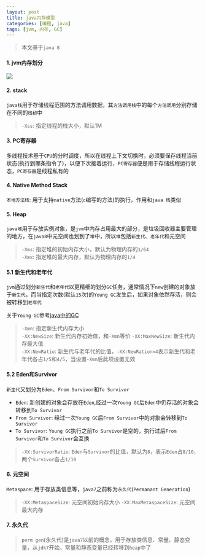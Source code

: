 ```yaml
---
layout: post
title: java内存模型
categories: [编程, java]
tags: [jvm, 内存, GC]
---
```


> 本文基于`java 8`

#### 1. jvm内存划分

![]({{site.url}}/public/images/2017-06-27-java-memory.png)

#### 2. stack
`java栈`用于存储线程范围的方法调用数据，其`方法调用栈`中的每个`方法调用`分别存储在不同的`栈桢`中

> `-Xss`: 指定线程的栈大小，默认1M

#### 3. PC寄存器

多线程技术基于`CPU`的分时调度，所以在线程上下文切换时，必须要保存线程当前状态(执行到哪条指令了)，以便下次接着运行，`PC寄存器`便是用于存储线程运行状态，`PC寄存器`是线程私有的

#### 4. Native Method Stack

`本地方法栈`: 用于支持`native`方法(`c`编写的方法)的执行，作用和`java 栈`类似

#### 5. Heap

`java堆`用于存放实例对象，是`jvm`中内存占用最大的部分，是垃圾回收器主要管理的地方，在`java8`中元空间也划到了`堆`中，所以`堆`包括`新生代`、`老年代`和元空间

> `-Xms`: 指定堆的初始内存大小，默认为物理内存的`1/64`   
> `-Xmx`: 指定堆的最大内存，默认为物理内存的`1/4`

#### 5.1 新生代和老年代

`jvm`通过划分`新生代`和`老年代`以更精细的划分`GC`任务，通常情况下`new`创建的对象放于`新生代`，而当指定次数(默认`15`次)的`Young GC`发生后，如果对象依然存活，则会被转移到`老年代`

关于`Young GC`参考[java中的GC]({{site.url}}/2017/07/01/java-gc/)

> `-Xmn`: 指定新生代内存大小   
> `-XX:NewSize`: 新生代内存初始值，和`-Xmn`等价
> `-XX:MaxNewSize`: 新生代内存最大值   
> `-XX:NewRatio`: 新生代与老年代的比值，`-XX:NewRation=4`表示新生代和老年代各占`1/5`和`4/5`，当设置`-Xmn`后此项设置无效

#### 5.2 Eden和Survivor

`新生代`又划分为`Eden`、`From Survivor`和`To Survivor`

* `Eden`: 新创建的对象会存放在`Eden`,经过一次`Young GC`后`Eden`中仍存活的对象会转移到`To Survivor`
* `From Survivor`: 经过一次`Young GC`后`From Survivor`中的对象会转移到`To Survivor`
* `To Survivor`: `Young GC`执行之前`To Survivor`是空的，执行过后`From Survivor`和`To Survivor`会互换

> `-XX:SurvivorRatio`: `Eden`与`Survivor`的比值，默认为`8`，表示`Eden`占`8/10`，两个`Survivor`各占`1/10`

#### 6. 元空间

`Metaspace`: 用于存放类信息等，`java7`之前称为`永久代`(`Permanant Generation`)

> `-XX:MetaspaceSize`: 元空间初始内存大小
> `-XX:MaxMetaspaceSize`: 元空间最大内存

#### 7. 永久代

>`perm gen`(永久代)是`java7`以前的概念，用于存放类信息、常量、静态变量，从`jdk7`开始，常量和静态变量已经转移到`heap`中了